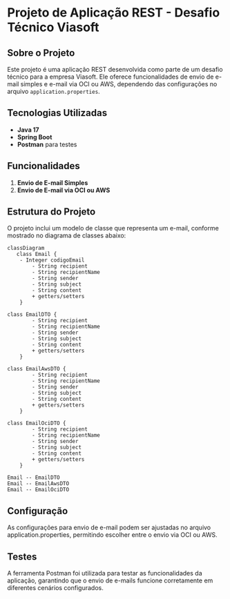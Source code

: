 # Projeto de Aplicação REST - Desafio Técnico Viasoft

## Sobre o Projeto

Este projeto é uma aplicação REST desenvolvida como parte de um desafio técnico para a empresa Viasoft. Ele oferece funcionalidades de envio de e-mail simples e e-mail via OCI ou AWS, dependendo das configurações no arquivo `application.properties`.

## Tecnologias Utilizadas

- **Java 17**
- **Spring Boot**
- **Postman** para testes

## Funcionalidades

1. **Envio de E-mail Simples**
2. **Envio de E-mail via OCI ou AWS**

## Estrutura do Projeto

O projeto inclui um modelo de classe que representa um e-mail, conforme mostrado no diagrama de classes abaixo:

```mermaid
classDiagram
   class Email {
	- Integer codigoEmail
        - String recipient
        - String recipientName
        - String sender
        - String subject
        - String content
        + getters/setters
    }

class EmailDTO {
        - String recipient
        - String recipientName
        - String sender
        - String subject
        - String content
        + getters/setters
    }

class EmailAwsDTO {
        - String recipient
        - String recipientName
        - String sender
        - String subject
        - String content
        + getters/setters
    }

class EmailOciDTO {
        - String recipient
        - String recipientName
        - String sender
        - String subject
        - String content
        + getters/setters
    }

Email -- EmailDTO
Email -- EmailAwsDTO
Email -- EmailOciDTO
```

## Configuração
As configurações para envio de e-mail podem ser ajustadas no arquivo application.properties, permitindo escolher entre o envio via OCI ou AWS.

## Testes
A ferramenta Postman foi utilizada para testar as funcionalidades da aplicação, garantindo que o envio de e-mails funcione corretamente em diferentes cenários configurados.
